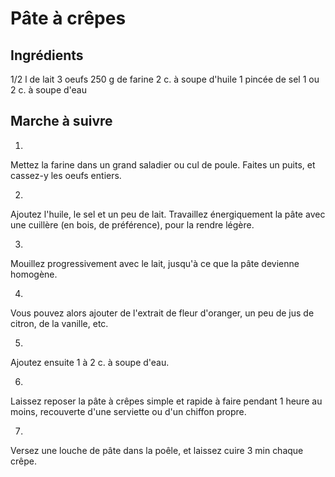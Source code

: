 # Pâte à  crêpes

## Ingrédients
1/2 l de lait
3 oeufs
250 g de farine
2 c. à soupe d'huile
1 pincée de sel
1 ou 2 c. à soupe d'eau

## Marche à suivre
1.
Mettez la farine dans un grand saladier ou cul de poule. Faites un puits, et cassez-y les oeufs entiers.

2.
Ajoutez l'huile, le sel et un peu de lait. Travaillez énergiquement la pâte avec une cuillère (en bois, de préférence), pour la rendre légère.

3.
Mouillez progressivement avec le lait, jusqu'à ce que la pâte devienne homogène.

4.
Vous pouvez alors ajouter de l'extrait de fleur d'oranger, un peu de jus de citron, de la vanille, etc.

5.
Ajoutez ensuite 1 à 2 c. à soupe d'eau.

6.
Laissez reposer la pâte à crêpes simple et rapide à faire pendant 1 heure au moins, recouverte d'une serviette ou d'un chiffon propre.

7.
Versez une louche de pâte dans la poêle, et laissez cuire 3 min chaque crêpe.
